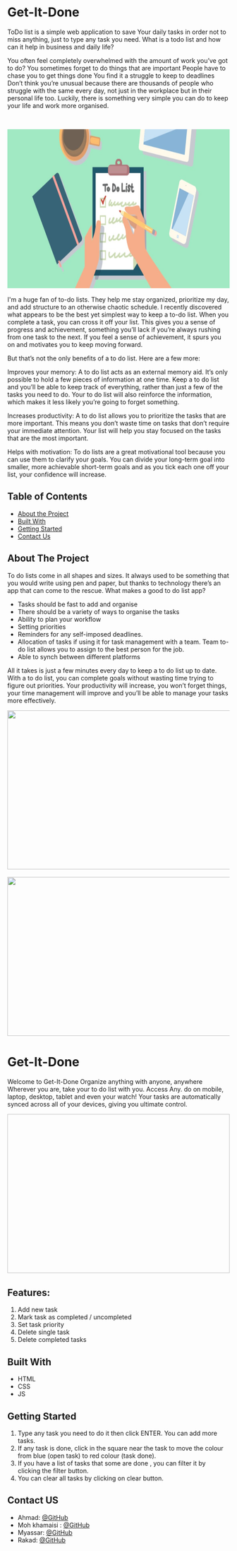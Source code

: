 # Get-It-Done
ToDo list is a simple web application to save Your daily tasks in order not to miss anything, just to type any task you need.
What is a todo list and how can it help in business and daily life?

You often feel completely overwhelmed with the amount of work you’ve got to do?
You sometimes forget to do things that are important
People have to chase you to get things done
You find it a struggle to keep to deadlines
Don’t think you’re unusual because there are thousands of people who struggle with the same every day, not just in the workplace but in their personal life too. Luckily, there is something very simple you can do to keep your life and work more organised.
<!-- PROJECT LOGO -->
<br/>
<p align="center">
  <img src="/src/img/header.jpg" width=720px height=360px />
</p>

I'm a huge fan of to-do lists. They help me stay organized, prioritize my day, and add structure to an otherwise chaotic schedule. I recently discovered what appears to be the best yet simplest way to keep a to-do list.
When you complete a task, you can cross it off your list. This gives you a sense of progress and achievement, something you’ll lack if you’re always rushing from one task to the next. If you feel a sense of achievement, it spurs you on and motivates you to keep moving forward.

But that’s not the only benefits of a to do list. Here are a few more:

Improves your memory: A to do list acts as an external memory aid. It’s only possible to hold a few pieces of information at one time. Keep a to do list and you’ll be able to keep track of everything, rather than just a few of the tasks you need to do. Your to do list will also reinforce the information, which makes it less likely you’re going to forget something.

Increases productivity: A to do list allows you to prioritize the tasks that are more important. This means you don’t waste time on tasks that don’t require your immediate attention. Your list will help you stay focused on the tasks that are the most important.

Helps with motivation: To do lists are a great motivational tool because you can use them to clarify your goals. You can divide your long-term goal into smaller, more achievable short-term goals and as you tick each one off your list, your confidence will increase.


<!-- TABLE OF CONTENTS -->
## Table of Contents

* [About the Project](#about-the-project)<br>
* [Built With](#built-with)<br>
* [Getting Started](#getting-started)<br>
* [Contact Us](#contact )<br>


<!-- ABOUT THE PROJECT -->
## About The Project
To do lists come in all shapes and sizes. It always used to be something that you would write using pen and paper, but thanks to technology there’s an app that can come to the rescue. What makes a good to do list app?

- Tasks should be fast to add and organise
- There should be a variety of ways to organise the tasks
- Ability to plan your workflow
- Setting priorities
- Reminders for any self-imposed deadlines.
- Allocation of tasks if using it for task management with a team. Team to-do list allows you to assign to the best person for the job.
- Able to synch between different platforms

All it takes is just a few minutes every day to keep a to do list up to date. With a to do list, you can complete goals without wasting time trying to figure out priorities. Your productivity will increase, you won’t forget things, your time management will improve and you’ll be able to manage your tasks more effectively.
<p align="center">
  <img src="/img/readmee2.gif" width=720px height=360px />
</p><p align="center">
  <img src="/img/readmeeq2.gif" width=720px height=360px />
</p>

# Get-It-Done

Welcome to Get-It-Done Organize anything with anyone, anywhere
Wherever you are, take your to do list with you. Access Any.
do on mobile, laptop, desktop, tablet and even your watch!
 Your tasks are automatically synced across all of your devices, giving you ultimate control.


<p align="center">
  <img src=" " width=720px height=360px />
</p>


 ## Features:
 
1. Add new task
2. Mark task as completed / uncompleted
3. Set task priority
4. Delete single task
5. Delete completed tasks

## Built With
* HTML
* CSS
* JS


<!-- GETTING STARTED -->
## Getting Started
1. Type any task you need to do it then click ENTER. You can add more tasks.
2. If any task is done, click in the square near the task to move the colour from blue (open task) to red colour (task done). 
3. If you have a list of tasks that some are done , you can filter it by clicking the filter button.
4. You can clear all tasks by clicking on clear button.
 

<!-- Contact US -->
## Contact US

* Ahmad: [@GitHub](https://github.com/ahmad420)
* Moh khamaisi : [@GitHub](https://github.com/muhkham)
* Myassar: [@GitHub](https://github.com/myassar1211)
* Rakad: [@GitHub](https://github.com/rakad-kh)
<br>

